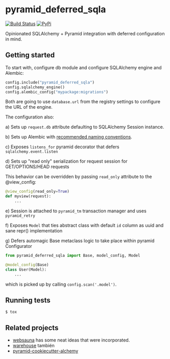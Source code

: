 # pyramid_deferred_sqla

[![Build Status](https://travis-ci.com/niteoweb/pyramid_deferred_sqla.svg?branch=master)](https://travis-ci.com/niteoweb/pyramid_deferred_sqla)
[![PyPi](https://img.shields.io/pypi/v/pyramid_deferred_sqla.svg)](https://pypi.org/project/pyramid_deferred_sqla/)

Opinionated SQLAlchemy + Pyramid integration with deferred configuration in mind.

## Getting started

To start with, configure db module and configure SQLAlchemy engine and Alembic:

```python
config.include("pyramid_deferred_sqla")
config.sqlalchemy_engine()
config.alembic_config("mypackage:migrations")
```

Both are going to use `database.url` from the registry settings to
configure the URL of the engine.

The configuration also:

a) Sets up `request.db` attribute defaulting to SQLAlchemy Session instance.

b) Sets up Alembic with [recommended naming conventions](http://alembic.zzzcomputing.com/en/latest/naming.html).

c) Exposes `listens_for` pyramid decorator that defers `sqlalchemy.event.listen`

d) Sets up "read only" serialization for request session for GET/OPTIONS/HEAD requests

This behavior can be overridden by passing `read_only` attribute to the @view_config:

```python
@view_config(read_only=True)
def myview(request):
    ...
```

e) Session is attached to `pyramid_tm` transaction manager and uses `pyramid_retry`

f) Exposes `Model` that ties abstract class with default `id` column as uuid and sane repr() implementation

g) Defers automagic Base metaclass logic to take place within pyramid Configurator

```python
from pyramid_deferred_sqla import Base, model_config, Model

@model_config(Base)
class User(Model):
    ...
```

which is picked up by calling `config.scan('.model')`.

## Running tests

    $ tox

## Related projects

- [websauna](https://github.com/websauna/websauna/tree/master/websauna/system/model)
  has some neat ideas that were incorporated.
- [warehouse](https://github.com/pypa/warehouse/blob/master/warehouse/db.py)
  también
- [pyramid-cookiecutter-alchemy](https://github.com/Pylons/pyramid-cookiecutter-alchemy)
